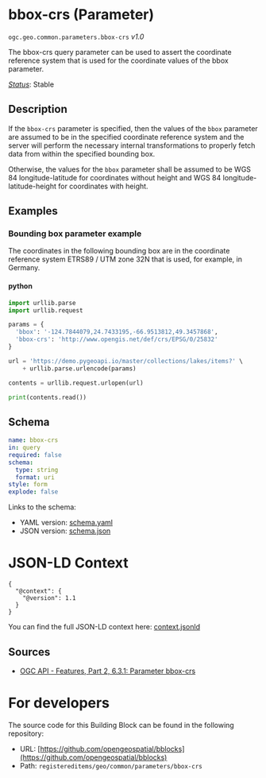 
# bbox-crs (Parameter)

`ogc.geo.common.parameters.bbox-crs` *v1.0*

The bbox-crs query parameter can be used to assert the coordinate reference system that is used for the coordinate values of the bbox parameter.

[*Status*](http://www.opengis.net/def/status): Stable

## Description

If the `bbox-crs` parameter is specified, then the values of the `bbox` parameter are assumed to be in the specified
coordinate reference system and the server will perform the necessary internal transformations to properly fetch data
from within the specified bounding box.

Otherwise, the values for the `bbox` parameter shall be assumed to be WGS 84 longitude-latitude for coordinates
without height and WGS 84 longitude-latitude-height for coordinates with height.
## Examples

### Bounding box parameter example
The coordinates in the following bounding box are in the coordinate reference system ETRS89 / UTM zone 32N that is used, for example, in Germany.

#### python
```python
import urllib.parse
import urllib.request

params = {
  'bbox': '-124.7844079,24.7433195,-66.9513812,49.3457868',
  'bbox-crs': 'http://www.opengis.net/def/crs/EPSG/0/25832'
}

url = 'https://demo.pygeoapi.io/master/collections/lakes/items?' \
    + urllib.parse.urlencode(params)

contents = urllib.request.urlopen(url)

print(contents.read())

```

## Schema

```yaml
name: bbox-crs
in: query
required: false
schema:
  type: string
  format: uri
style: form
explode: false

```

Links to the schema:

* YAML version: [schema.yaml](https://opengeospatial.github.io/bblocks/annotated-schemas/geo/common/parameters/bbox-crs/schema.json)
* JSON version: [schema.json](https://opengeospatial.github.io/bblocks/annotated-schemas/geo/common/parameters/bbox-crs/schema.yaml)


# JSON-LD Context

```jsonld
{
  "@context": {
    "@version": 1.1
  }
}
```

You can find the full JSON-LD context here:
[context.jsonld](https://opengeospatial.github.io/bblocks/annotated-schemas/geo/common/parameters/bbox-crs/context.jsonld)

## Sources

* [OGC API - Features, Part 2, 6.3.1: Parameter bbox-crs](http://www.opengis.net/doc/IS/ogcapi-features-2/1.0#_parameter_bbox_crs)

# For developers

The source code for this Building Block can be found in the following repository:

* URL: [https://github.com/opengeospatial/bblocks](https://github.com/opengeospatial/bblocks)
* Path: `registereditems/geo/common/parameters/bbox-crs`

